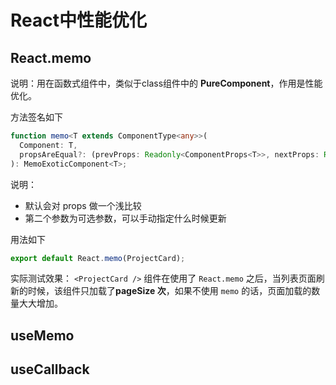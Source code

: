# React中性能优化

## React.memo

说明：用在函数式组件中，类似于class组件中的 **PureComponent**，作用是性能优化。

方法签名如下
```typescript
function memo<T extends ComponentType<any>>(
  Component: T,
  propsAreEqual?: (prevProps: Readonly<ComponentProps<T>>, nextProps: Readonly<ComponentProps<T>>) => boolean
): MemoExoticComponent<T>;
```
说明：
* 默认会对 props 做一个浅比较
* 第二个参数为可选参数，可以手动指定什么时候更新


用法如下
```javascript
export default React.memo(ProjectCard);
```

实际测试效果：
`<ProjectCard />` 组件在使用了 `React.memo` 之后，当列表页面刷新的时候，该组件只加载了**pageSize 次**，如果不使用 `memo` 的话，页面加载的数量大大增加。



## useMemo


## useCallback